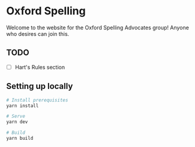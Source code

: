 # Oxford Spelling
Welcome to the website for the Oxford Spelling Advocates group! Anyone who
desires can join this.

## TODO

- [ ] Hart's Rules section

## Setting up locally

```sh
# Install prerequisites
yarn install

# Serve
yarn dev

# Build
yarn build
```
